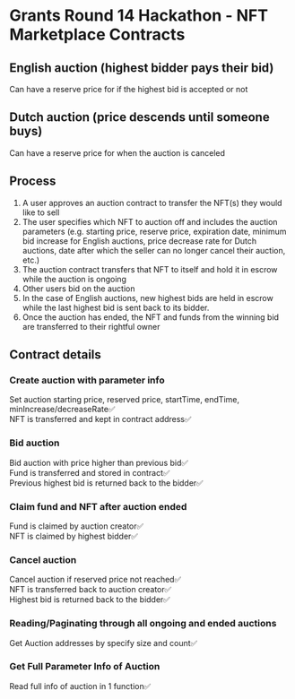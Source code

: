 # Grants Round 14 Hackathon - NFT Marketplace Contracts

## English auction (highest bidder pays their bid)
Can have a reserve price for if the highest bid is accepted or not</br>
## Dutch auction (price descends until someone buys)
Can have a reserve price for when the auction is canceled</br>

## Process

1. A user approves an auction contract to transfer the NFT(s) they would like to sell</br>
2. The user specifies which NFT to auction off and includes the auction parameters (e.g. starting price, reserve price, expiration date, minimum bid increase for English auctions, price decrease rate for Dutch auctions, date after which the seller can no longer cancel their auction, etc.)</br>
3. The auction contract transfers that NFT to itself and hold it in escrow while the auction is ongoing</br>
4. Other users bid on the auction</br>
5. In the case of English auctions, new highest bids are held in escrow while the last highest bid is sent back to its bidder.</br>
6. Once the auction has ended, the NFT and funds from the winning bid are transferred to their rightful owner</br>

## Contract details

### Create auction with parameter info</br>
Set auction starting price, reserved price, startTime, endTime, minIncrease/decreaseRate✅</br>
NFT is transferred and kept in contract address✅</br>

### Bid auction
Bid auction with price higher than previous bid✅</br>
Fund is transferred and stored in contract✅</br>
Previous highest bid is returned back to the bidder✅</br>

### Claim fund and NFT after auction ended
Fund is claimed by auction creator✅</br>
NFT is claimed by highest bidder✅</br>

### Cancel auction
Cancel auction if reserved price not reached✅</br>
NFT is transferred back to auction creator✅</br>
Highest bid is returned back to the bidder✅</br>

### Reading/Paginating through all ongoing and ended auctions
Get Auction addresses by specify size and count✅</br>

### Get Full Parameter Info of Auction
Read full info of auction in 1 function✅</br>
